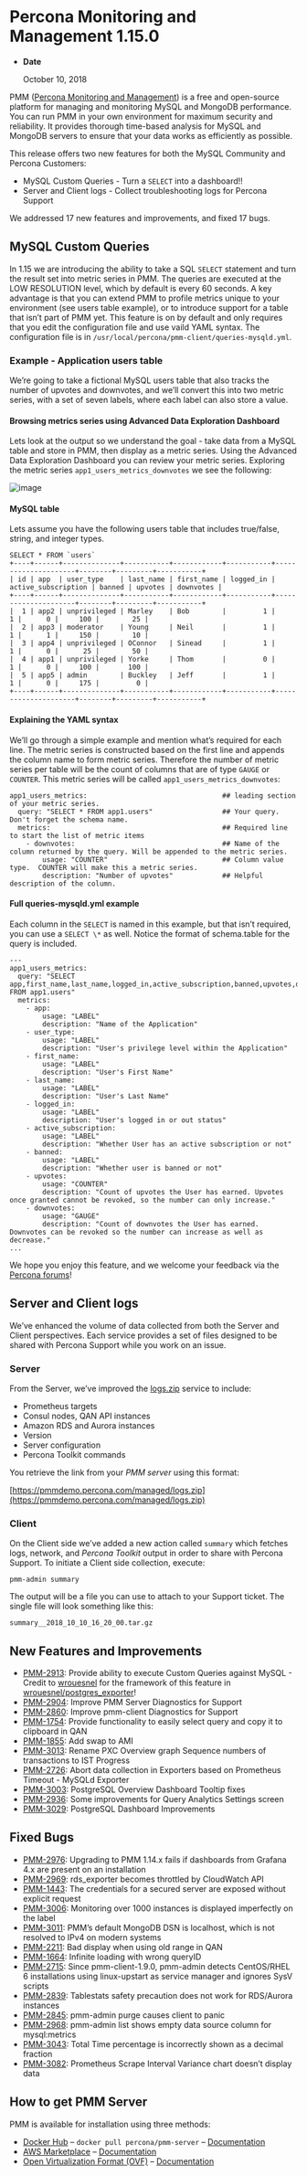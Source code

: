 # Percona Monitoring and Management 1.15.0

* **Date**

    October 10, 2018

PMM ([Percona Monitoring and Management](../index.md)) is a free and open-source platform for managing and monitoring MySQL and MongoDB performance. You can run PMM in your own environment for maximum security and reliability. It provides thorough time-based analysis for MySQL and MongoDB servers to ensure that your data works as efficiently as possible.

This release offers two new features for both the MySQL Community and Percona Customers:

* MySQL Custom Queries - Turn a `SELECT` into a dashboard!!
* Server and Client logs - Collect troubleshooting logs for Percona Support

We addressed 17 new features and improvements, and fixed 17 bugs.

## MySQL Custom Queries

In 1.15 we are introducing the ability to take a SQL `SELECT` statement and turn the result set into metric series in PMM.  The queries are executed at the LOW RESOLUTION level, which by default is every 60 seconds.  A key advantage is that you can extend PMM to profile metrics unique to your environment (see users table example), or to introduce support for a table that isn’t part of PMM yet. This feature is on by default and only requires that you edit the configuration file and use vaild YAML syntax.  The configuration file is in `/usr/local/percona/pmm-client/queries-mysqld.yml`.

### Example - Application users table

We’re going to take a fictional MySQL users table that also tracks the number of upvotes and downvotes, and we’ll convert this into two metric series, with a set of seven labels, where each label can also store a value.

#### Browsing metrics series using Advanced Data Exploration Dashboard

Lets look at the output so we understand the goal - take data from a MySQL table and store in PMM, then display as a metric series.  Using the Advanced Data Exploration Dashboard you can review your metric series. Exploring the metric series `app1_users_metrics_downvotes` we see the following:

![image](../_images/1.15.0-1.png)

#### MySQL table

Lets assume you have the following users table that includes true/false, string, and integer types.

```
SELECT * FROM `users`
+----+------+--------------+-----------+------------+-----------+---------------------+--------+---------+-----------+
| id | app  | user_type    | last_name | first_name | logged_in | active_subscription | banned | upvotes | downvotes |
+----+------+--------------+-----------+------------+-----------+---------------------+--------+---------+-----------+
|  1 | app2 | unprivileged | Marley    | Bob        |         1 |                   1 |      0 |     100 |        25 |
|  2 | app3 | moderator    | Young     | Neil       |         1 |                   1 |      1 |     150 |        10 |
|  3 | app4 | unprivileged | OConnor   | Sinead     |         1 |                   1 |      0 |      25 |        50 |
|  4 | app1 | unprivileged | Yorke     | Thom       |         0 |                   1 |      0 |     100 |       100 |
|  5 | app5 | admin        | Buckley   | Jeff       |         1 |                   1 |      0 |     175 |         0 |
+----+------+--------------+-----------+------------+-----------+---------------------+--------+---------+-----------+
```

#### Explaining the YAML syntax

We’ll go through a simple example and mention what’s required for each line.  The metric series is constructed based on the first line and appends the column name to form metric series. Therefore the number of metric series per table will be the count of columns that are of type `GAUGE` or `COUNTER`.  This metric series will be called `app1_users_metrics_downvotes`:

```
app1_users_metrics:                                 ## leading section of your metric series.
  query: "SELECT * FROM app1.users"                 ## Your query. Don't forget the schema name.
  metrics:                                          ## Required line to start the list of metric items
    - downvotes:                                    ## Name of the column returned by the query. Will be appended to the metric series.
        usage: "COUNTER"                            ## Column value type.  COUNTER will make this a metric series.
        description: "Number of upvotes"            ## Helpful description of the column.
```

#### Full queries-mysqld.yml example

Each column in the `SELECT` is named in this example, but that isn’t required, you can use a `SELECT \*` as well.  Notice the format of schema.table for the query is included.

```
---
app1_users_metrics:
  query: "SELECT app,first_name,last_name,logged_in,active_subscription,banned,upvotes,downvotes FROM app1.users"
  metrics:
    - app:
        usage: "LABEL"
        description: "Name of the Application"
    - user_type:
        usage: "LABEL"
        description: "User's privilege level within the Application"
    - first_name:
        usage: "LABEL"
        description: "User's First Name"
    - last_name:
        usage: "LABEL"
        description: "User's Last Name"
    - logged_in:
        usage: "LABEL"
        description: "User's logged in or out status"
    - active_subscription:
        usage: "LABEL"
        description: "Whether User has an active subscription or not"
    - banned:
        usage: "LABEL"
        description: "Whether user is banned or not"
    - upvotes:
        usage: "COUNTER"
        description: "Count of upvotes the User has earned. Upvotes once granted cannot be revoked, so the number can only increase."
    - downvotes:
        usage: "GAUGE"
        description: "Count of downvotes the User has earned. Downvotes can be revoked so the number can increase as well as decrease."
...
```

We hope you enjoy this feature, and we welcome your feedback via the [Percona forums](https://percona.com/forums)!

## Server and Client logs

We’ve enhanced the volume of data collected from both the Server and Client perspectives.  Each service provides a set of files designed to be shared with Percona Support while you work on an issue.

### Server

From the Server, we’ve improved the [logs.zip](https://pmmdemo.percona.com/managed/logs.zip) service to include:

* Prometheus targets
* Consul nodes, QAN API instances
* Amazon RDS and Aurora instances
* Version
* Server configuration
* Percona Toolkit commands

You retrieve the link from your *PMM server* using this format:

[https://pmmdemo.percona.com/managed/logs.zip](https://pmmdemo.percona.com/managed/logs.zip)

### Client

On the Client side we’ve added a new action called `summary` which fetches logs, network, and *Percona Toolkit* output in order to share with Percona Support. To initiate a Client side collection, execute:

```
pmm-admin summary
```

The output will be a file you can use to attach to your Support ticket.  The single file will look something like this:

```
summary__2018_10_10_16_20_00.tar.gz
```

## New Features and Improvements

* [PMM-2913](https://jira.percona.com/browse/PMM-2913): Provide ability to execute Custom Queries against MySQL - Credit to [wrouesnel](https://github.com/wrouesnel) for the framework of this feature in [wrouesnel/postgres_exporter](https://github.com/wrouesnel/postgres_exporter)!
* [PMM-2904](https://jira.percona.com/browse/PMM-2904): Improve PMM Server Diagnostics for Support
* [PMM-2860](https://jira.percona.com/browse/PMM-2860): Improve pmm-client Diagnostics for Support
* [PMM-1754](https://jira.percona.com/browse/PMM-1754): Provide functionality to easily select query and copy it to clipboard in QAN
* [PMM-1855](https://jira.percona.com/browse/PMM-1855): Add swap to AMI
* [PMM-3013](https://jira.percona.com/browse/PMM-3013): Rename PXC Overview graph Sequence numbers of transactions to IST Progress
* [PMM-2726](https://jira.percona.com/browse/PMM-2726): Abort data collection in Exporters based on Prometheus Timeout - MySQLd Exporter
* [PMM-3003](https://jira.percona.com/browse/PMM-3003): PostgreSQL Overview Dashboard Tooltip fixes
* [PMM-2936](https://jira.percona.com/browse/PMM-2936): Some improvements for Query Analytics Settings screen
* [PMM-3029](https://jira.percona.com/browse/PMM-3029): PostgreSQL Dashboard Improvements

## Fixed Bugs

* [PMM-2976](https://jira.percona.com/browse/PMM-2976): Upgrading to PMM 1.14.x fails if dashboards from Grafana 4.x are present on an installation
* [PMM-2969](https://jira.percona.com/browse/PMM-2969): rds_exporter becomes throttled by CloudWatch API
* [PMM-1443](https://jira.percona.com/browse/PMM-1443): The credentials for a secured server are exposed without explicit request
* [PMM-3006](https://jira.percona.com/browse/PMM-3006): Monitoring over 1000 instances is displayed imperfectly on the label
* [PMM-3011](https://jira.percona.com/browse/PMM-3011): PMM’s default MongoDB DSN is localhost, which is not resolved to IPv4 on modern systems
* [PMM-2211](https://jira.percona.com/browse/PMM-2211): Bad display when using old range in QAN
* [PMM-1664](https://jira.percona.com/browse/PMM-1664): Infinite loading with wrong queryID
* [PMM-2715](https://jira.percona.com/browse/PMM-2715): Since pmm-client-1.9.0, pmm-admin detects CentOS/RHEL 6 installations using linux-upstart as service manager and ignores SysV scripts
* [PMM-2839](https://jira.percona.com/browse/PMM-2839): Tablestats safety precaution does not work for RDS/Aurora instances
* [PMM-2845](https://jira.percona.com/browse/PMM-2845): pmm-admin purge causes client to panic
* [PMM-2968](https://jira.percona.com/browse/PMM-2968): pmm-admin list shows empty data source column for mysql:metrics
* [PMM-3043](https://jira.percona.com/browse/PMM-3043): Total Time percentage is incorrectly shown as a decimal fraction
* [PMM-3082](https://jira.percona.com/browse/PMM-3082): Prometheus Scrape Interval Variance chart doesn’t display data

## How to get PMM Server

PMM is available for installation using three methods:

* [Docker Hub](https://hub.docker.com/r/percona/pmm-server/) – `docker pull percona/pmm-server` – [Documentation](../deploy/server/docker.md)
* [AWS Marketplace](https://aws.amazon.com/marketplace/pp/B077J7FYGX) – [Documentation](../deploy/server/ami.md)
* [Open Virtualization Format (OVF)](https://www.percona.com/downloads/pmm/) – [Documentation](../deploy/server/virtual-appliance.md)
